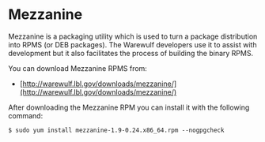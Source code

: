 # Mezzanine

Mezzanine is a packaging utility which is used to turn a package distribution into RPMS (or DEB packages). The Warewulf developers use it to assist with development but it also facilitates the process of building the binary RPMS.

You can download Mezzanine RPMS from:

*  [http://warewulf.lbl.gov/downloads/mezzanine/](http://warewulf.lbl.gov/downloads/mezzanine/)

After downloading the Mezzanine RPM you can install it with the following command:

```
$ sudo yum install mezzanine-1.9-0.24.x86_64.rpm --nogpgcheck
```
